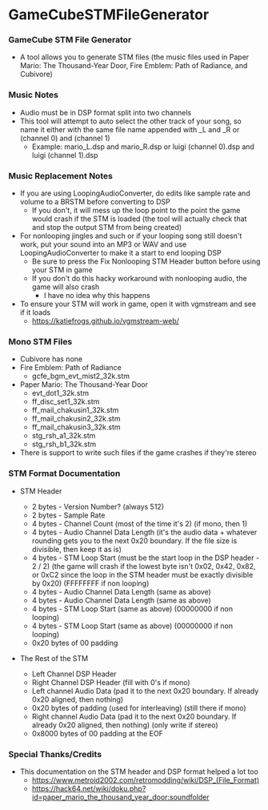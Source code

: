 # GameCubeSTMFileGenerator

### GameCube STM File Generator
* A tool allows you to generate STM files (the music files used in Paper Mario: The Thousand-Year Door, Fire Emblem: Path of Radiance, and Cubivore)

### Music Notes
* Audio must be in DSP format split into two channels
* This tool will attempt to auto select the other track of your song, so name it either with the same file name appended with _L and _R or (channel 0) and (channel 1)
    * Example: mario_L.dsp and mario_R.dsp or luigi (channel 0).dsp and luigi (channel 1).dsp

### Music Replacement Notes
* If you are using LoopingAudioConverter, do edits like sample rate and volume to a BRSTM before converting to DSP
  * If you don't, it will mess up the loop point to the point the game would crash if the STM is loaded (the tool will actually check that and stop the output STM from being created)
* For nonlooping jingles and such or if your looping song still doesn't work, put your sound into an MP3 or WAV and use LoopingAudioConverter to make it a start to end looping DSP
  * Be sure to press the Fix Nonlooping STM Header button before using your STM in game
  * If you don't do this hacky workaround with nonlooping audio, the game will also crash
    * I have no idea why this happens
* To ensure your STM will work in game, open it with vgmstream and see if it loads
  * https://katiefrogs.github.io/vgmstream-web/

### Mono STM Files
* Cubivore has none
* Fire Emblem: Path of Radiance
  * gcfe_bgm_evt_mist2_32k.stm
* Paper Mario: The Thousand-Year Door
  * evt_dot1_32k.stm
  * ff_disc_set1_32k.stm
  * ff_mail_chakusin1_32k.stm
  * ff_mail_chakusin2_32k.stm
  * ff_mail_chakusin3_32k.stm
  * stg_rsh_a1_32k.stm
  * stg_rsh_b1_32k.stm
* There is support to write such files if the game crashes if they're stereo 

### STM Format Documentation
* STM Header
  * 2 bytes - Version Number? (always 512)
  * 2 bytes - Sample Rate
  * 4 bytes - Channel Count (most of the time it's 2) (if mono, then 1)
  * 4 bytes - Audio Channel Data Length (it's the audio data + whatever rounding gets you to the next 0x20 boundary. If the file size is divisible, then keep it as is)
  * 4 bytes - STM Loop Start (must be the start loop in the DSP header - 2 / 2) (the game will crash if the lowest byte isn't 0x02, 0x42, 0x82, or 0xC2 since the loop in the STM header must be exactly divisible by 0x20) (FFFFFFFF if non looping)
  * 4 bytes - Audio Channel Data Length (same as above)
  * 4 bytes - Audio Channel Data Length (same as above)
  * 4 bytes - STM Loop Start (same as above) (00000000 if non looping)
  * 4 bytes - STM Loop Start (same as above) (00000000 if non looping)
  * 0x20 bytes of 00 padding

* The Rest of the STM
  * Left Channel DSP Header
  * Right Channel DSP Header (fill with 0's if mono)
  * Left channel Audio Data (pad it to the next 0x20 boundary. If already 0x20 aligned, then nothing)
  * 0x20 bytes of padding (used for interleaving) (still there if mono)
  * Right channel Audio Data (pad it to the next 0x20 boundary. If already 0x20 aligned, then nothing) (only write if stereo)
  * 0x8000 bytes of 00 padding at the EOF

### Special Thanks/Credits
* This documentation on the STM header and DSP format helped a lot too
    * https://www.metroid2002.com/retromodding/wiki/DSP_(File_Format)
    * https://hack64.net/wiki/doku.php?id=paper_mario_the_thousand_year_door:soundfolder